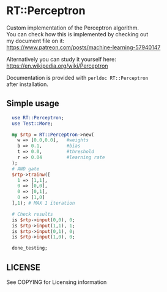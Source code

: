 # RT::Perceptron

Custom implementation of the Perceptron algorithm.  
You can check how this is implemented by checking out  
my document file on it:  
https://www.patreon.com/posts/machine-learning-57940147  
  
Alternatively you can study it yourself here:  
https://en.wikipedia.org/wiki/Perceptron  

Documentation is provided with `perldoc RT::Perceptron`  
after installation.

## Simple usage

```perl
  use RT::Perceptron;
  use Test::More;

  my $rtp = RT::Perceptron->new(
    w => [0.0,0.0],   #weights
    b => 0.1,         #bias
    t => 0.0,         #threshold
    r => 0.04         #learning rate
  );
  # AND gate
  $rtp->trainw([
    1 => [1,1],
    0 => [0,0],
    0 => [0,1],
    0 => [1,0]
  ],1); # MAX 1 iteration

  # Check results
  is $rtp->input(0,0), 0;
  is $rtp->input(1,1), 1;
  is $rtp->input(0,1), 0;
  is $rtp->input(1,0), 0;

  done_testing;
```

## LICENSE
See COPYING for Licensing information

